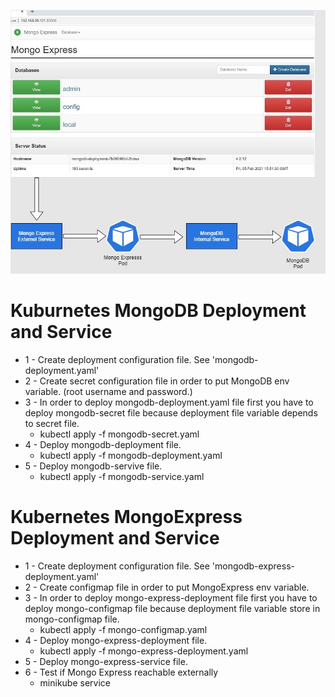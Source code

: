 ![](mongodb.jpg)
# Kuburnetes MongoDB Deployment and Service
- 1 - Create deployment configuration file. See 'mongodb-deployment.yaml'
- 2 - Create secret configuration file in order to put MongoDB env variable. (root username and password.)
- 3 - In order to deploy mongodb-deployment.yaml file first you have to deploy mongodb-secret file because deployment file variable depends to secret file.
    - kubectl apply -f mongodb-secret.yaml
- 4 -  Deploy mongodb-deployment file.
    - kubectl apply -f mongodb-deployment.yaml
- 5 - Deploy mongodb-servive file.
    - kubectl apply -f mongodb-service.yaml

# Kubernetes MongoExpress Deployment and Service
- 1 - Create deployment configuration file. See 'mongodb-express-deployment.yaml'
- 2 - Create configmap file in order to put MongoExpress env variable.
- 3 - In order to deploy mongo-express-deployment file first you have to deploy mongo-configmap file because deployment file variable store in mongo-configmap file.
    - kubectl apply -f mongo-configmap.yaml
- 4 - Deploy mongo-express-deployment file.
    - kubectl apply -f mongo-express-deployment.yaml
- 5 - Deploy mongo-express-service file.
- 6 - Test if Mongo Express reachable externally
    - minikube service <service-name>